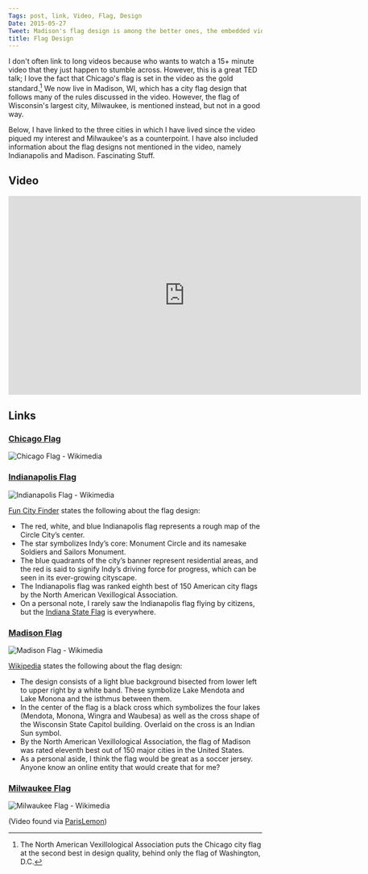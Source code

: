 ```yaml
---
Tags: post, link, Video, Flag, Design
Date: 2015-05-27
Tweet: Madison's flag design is among the better ones, the embedded video will tell you why.
title: Flag Design
---
```


I don't often link to long videos because who wants to watch a 15+ minute video that they just happen to stumble across. However, this is a great TED talk; I love the fact that Chicago's flag is set in the video as the gold standard.[^1] We now live in Madison, WI, which has a city flag design that follows many of the rules discussed in the video. However, the flag of Wisconsin's largest city, Milwaukee, is mentioned instead, but not in a good way. 

Below, I have linked to the three cities in which I have lived since the video piqued my interest and Milwaukee's as a counterpoint.  I have also included information about the flag designs not mentioned in the video, namely Indianapolis and Madison. Fascinating Stuff.

## Video
<iframe id="video" width="700" height="394" src="https://www.youtube.com/embed/pnv5iKB2hl4" frameborder="0" allowfullscreen></iframe>

## Links
### [Chicago Flag](https://en.wikipedia.org/wiki/Flag_of_Chicago "Flag of Chicago - Wikipedia")
![Chicago Flag - Wikimedia](https://upload.wikimedia.org/wikipedia/commons/thumb/9/9b/Flag_of_Chicago%2C_Illinois.svg/720px-Flag_of_Chicago%2C_Illinois.svg.png)

### [Indianapolis Flag](https://en.wikipedia.org/wiki/Flag_of_Indianapolis "Flag of Indianapolis - Wikipedia")
![Indianapolis Flag - Wikimedia](https://upload.wikimedia.org/wikipedia/commons/thumb/0/05/Flag_of_Indianapolis.svg/500px-Flag_of_Indianapolis.svg.png)

[Fun City Finder](http://indianapolis-indiana.funcityfinder.com/2009/05/06/the-indianapolis-flag/) states the following about the flag design:

+ The red, white, and blue Indianapolis flag represents a rough map of the Circle City’s center.
+ The star symbolizes Indy’s core: Monument Circle and its namesake Soldiers and Sailors Monument.
+ The blue quadrants of the city’s banner represent residential areas, and the red is said to signify Indy’s driving force for progress, which can be seen in its ever-growing cityscape.
+ The Indianapolis flag was ranked eighth best of 150 American city flags by the North American Vexillogical Association.
+ On a personal note, I rarely saw the Indianapolis flag flying by citizens, but the [Indiana State Flag](https://upload.wikimedia.org/wikipedia/commons/thumb/a/ac/Flag_of_Indiana.svg/750px-Flag_of_Indiana.svg.png) is everywhere.

### [Madison Flag](https://en.wikipedia.org/wiki/Flag_of_Madison,_Wisconsin "Flag of Madison, Wisconsin - Wikipedia")
![Madison Flag - Wikimedia](https://upload.wikimedia.org/wikipedia/commons/thumb/f/f4/Flag_of_Madison%2C_Wisconsin.svg/900px-Flag_of_Madison%2C_Wisconsin.svg.png)

[Wikipedia](https://en.wikipedia.org/wiki/Flag_of_Madison,_Wisconsin) states the following about the flag design:

+ The design consists of a light blue background bisected from lower left to upper right by a white band. These symbolize Lake Mendota and Lake Monona and the isthmus between them.
+ In the center of the flag is a black cross which symbolizes the four lakes (Mendota, Monona, Wingra and Waubesa) as well as the cross shape of the Wisconsin State Capitol building. Overlaid on the cross is an Indian Sun symbol.
+ By the North American Vexillological Association, the flag of Madison was rated eleventh best out of 150 major cities in the United States.
+ As a personal aside, I think the flag would be great as a soccer jersey. Anyone know an online entity that would create that for me?

### [Milwaukee Flag](https://en.wikipedia.org/wiki/Flag_of_Milwaukee "Flag of Milwaukee - Wikipedia")
![Milwaukee Flag - Wikimedia](https://upload.wikimedia.org/wikipedia/commons/thumb/7/71/Flag_of_Milwaukee%2C_Wisconsin.svg/1000px-Flag_of_Milwaukee%2C_Wisconsin.svg.png)

(Video found via [ParisLemon](http://parislemon.com/post/119020313272/roman-mars-on-flag-design-one-of-my-favorite-ted))

[^1]: The North American Vexillological Association puts the Chicago city flag at the second best in design quality, behind only the flag of Washington, D.C.
